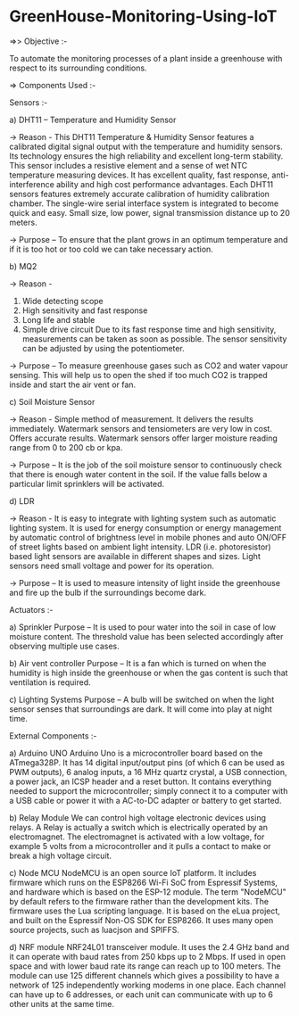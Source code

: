 # GreenHouse-Monitoring-Using-IoT

=>> Objective :-

To automate the monitoring processes of a plant inside a greenhouse with respect to its surrounding conditions.

=> Components Used :-

Sensors :-

a) DHT11 – Temperature and Humidity Sensor

-> Reason - This DHT11 Temperature & Humidity Sensor features a calibrated digital signal output with the temperature and humidity  sensors. Its technology ensures the high reliability and excellent long-term stability. This sensor includes a resistive element and a sense of wet NTC temperature measuring devices. It has excellent quality, fast response, anti-interference ability and high cost performance advantages. Each DHT11 sensors features extremely accurate calibration of humidity calibration chamber. The single-wire serial interface system is integrated to become quick and easy. Small size, low power, signal transmission distance up to 20 meters.

-> Purpose – To ensure that the plant grows in an optimum temperature and if it is too hot or too cold we can take necessary action.

b) MQ2

-> Reason - 
1. Wide detecting scope 
2. High sensitivity and fast response 
3. Long life and stable 
4. Simple drive circuit
Due to its fast response time and high sensitivity, measurements can be taken as soon as possible. The sensor sensitivity can be adjusted by using the potentiometer.

-> Purpose – To measure greenhouse gases such as CO2 and water vapour sensing. This will help us to open the shed if too much CO2 is trapped inside and start the air vent or fan.

c) Soil Moisture Sensor

-> Reason - Simple method of measurement. It delivers the results immediately. Watermark sensors and tensiometers are very low in cost.
Offers accurate results. Watermark sensors offer larger moisture reading range from 0 to 200 cb or kpa.

-> Purpose – It is the job of the soil moisture sensor to continuously check that there is enough water content in the soil. If the value falls below a particular limit sprinklers will be activated.

d) LDR

-> Reason - It is easy to integrate with lighting system such as automatic lighting system. It is used for energy consumption or energy management by automatic control of brightness level in mobile phones and auto ON/OFF of street lights based on ambient light intensity. LDR (i.e. photoresistor) based light sensors are available in different shapes and sizes. Light sensors need small voltage and power for its operation.

-> Purpose – It is used to measure intensity of light inside the greenhouse and fire up the bulb if the surroundings become dark.


Actuators :-

a) Sprinkler
Purpose – It is used to pour water into the soil in case of low moisture content. The threshold value has been selected accordingly after observing multiple use cases.

b) Air vent controller
Purpose – It is a fan which is turned on when the humidity is high inside the greenhouse or when the gas content is such that ventilation is required.

c) Lighting Systems
Purpose – A bulb will be switched on when the light sensor senses that surroundings are dark. It will come into play at night time.


External Components :-

a) Arduino UNO
Arduino Uno is a microcontroller board based on the ATmega328P. It has 14 digital input/output pins (of which 6 can be used as PWM outputs), 6 analog inputs, a 16 MHz quartz crystal, a USB connection, a power jack, an ICSP header and a reset button. It contains
everything needed to support the microcontroller; simply connect it to a computer with a USB cable or power it with a AC-to-DC adapter or battery to get started.

b) Relay Module
We can control high voltage electronic devices using relays. A Relay is actually a switch which is electrically operated by an electromagnet. The electromagnet is activated with a low voltage, for example 5 volts from a microcontroller and it pulls a contact to make or break a high voltage circuit.

c) Node MCU
NodeMCU is an open source IoT platform. It includes firmware which runs on the ESP8266 Wi-Fi SoC from Espressif Systems, and hardware which is based on the ESP-12 module. The term "NodeMCU" by default refers to the firmware rather than the development kits. The firmware uses the Lua scripting language. It is based on the eLua project, and built on the Espressif Non-OS SDK for ESP8266. It uses many open source projects, such as luacjson and SPIFFS.

d) NRF module
NRF24L01 transceiver module. It uses the 2.4 GHz band and it can operate with baud rates from 250 kbps up to 2 Mbps. If used in open space and with lower baud rate its range can reach up to 100 meters. The module can use 125 different channels which gives a possibility to have a network of 125 independently working modems in one place. Each channel can have up to 6 addresses, or each unit can communicate with up to 6 other units at the same time.
